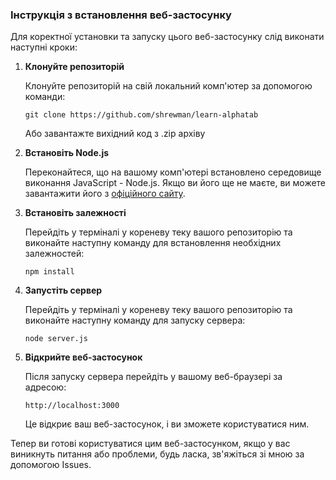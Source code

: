 ### Інструкція з встановлення веб-застосунку

Для коректної установки та запуску цього веб-застосунку слід виконати наступні кроки:

1. **Клонуйте репозиторій**

    Клонуйте репозиторій на свій локальний комп'ютер за допомогою команди:

    ```
    git clone https://github.com/shrewman/learn-alphatab
    ```
    
   Або завантажте вихідний код з .zip архіву

2. **Встановіть Node.js**

    Переконайтеся, що на вашому комп'ютері встановлено середовище виконання JavaScript - Node.js. Якщо ви його ще не маєте, ви можете завантажити його з [офіційного сайту](https://nodejs.org/).

3. **Встановіть залежності**

    Перейдіть у терміналі у кореневу теку вашого репозиторію та виконайте наступну команду для встановлення необхідних залежностей:

    ```
    npm install
    ```

4. **Запустіть сервер**

    Перейдіть у терміналі у кореневу теку вашого репозиторію та виконайте наступну команду для запуску сервера:

    ```
    node server.js
    ```

5. **Відкрийте веб-застосунок**

    Після запуску сервера перейдіть у вашому веб-браузері за адресою:

    ```
    http://localhost:3000
    ```

    Це відкриє ваш веб-застосунок, і ви зможете користуватися ним.

Тепер ви готові користуватися цим веб-застосунком, якщо у вас виникнуть питання або проблеми, будь ласка, зв'яжіться зі мною за допомогою Issues.
